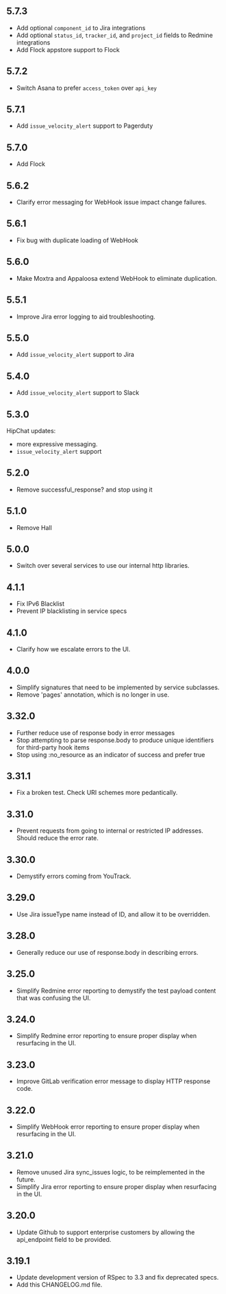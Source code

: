 5.7.3
-----
- Add optional `component_id` to Jira integrations
- Add optional `status_id`, `tracker_id`, and `project_id` fields to Redmine integrations
- Add Flock appstore support to Flock

5.7.2
-----
- Switch Asana to prefer `access_token` over `api_key`

5.7.1
-----
- Add `issue_velocity_alert` support to Pagerduty

5.7.0
-----
- Add Flock

5.6.2
-----
- Clarify error messaging for WebHook issue impact change failures.

5.6.1
-----
- Fix bug with duplicate loading of WebHook

5.6.0
-----
- Make Moxtra and Appaloosa extend WebHook to eliminate duplication.

5.5.1
-----
- Improve Jira error logging to aid troubleshooting.

5.5.0
-----
- Add `issue_velocity_alert` support to Jira

5.4.0
-----
- Add `issue_velocity_alert` support to Slack

5.3.0
-----
HipChat updates:
- more expressive messaging.
- `issue_velocity_alert` support

5.2.0
-----
- Remove successful_response? and stop using it

5.1.0
-----
- Remove Hall

5.0.0
-----
- Switch over several services to use our internal http libraries.

4.1.1
------
- Fix IPv6 Blacklist
- Prevent IP blacklisting in service specs

4.1.0
------
- Clarify how we escalate errors to the UI.

4.0.0
------
- Simplify signatures that need to be implemented by service subclasses.
- Remove 'pages' annotation, which is no longer in use.

3.32.0
------
- Further reduce use of response body in error messages
- Stop attempting to parse response.body to produce unique identifiers for third-party hook items
- Stop using :no_resource as an indicator of success and prefer true

3.31.1
------
- Fix a broken test. Check URI schemes more pedantically.

3.31.0
------
- Prevent requests from going to internal or restricted IP addresses. Should reduce the error rate.

3.30.0
------
- Demystify errors coming from YouTrack.

3.29.0
------
- Use Jira issueType name instead of ID, and allow it to be overridden.

3.28.0
------
- Generally reduce our use of response.body in describing errors.

3.25.0
------
- Simplify Redmine error reporting to demystify the test payload content that was confusing the UI.

3.24.0
------
- Simplify Redmine error reporting to ensure proper display when resurfacing in the UI.

3.23.0
------
- Improve GitLab verification error message to display HTTP response code.

3.22.0
------
- Simplify WebHook error reporting to ensure proper display when resurfacing in the UI.

3.21.0
------
- Remove unused Jira sync_issues logic, to be reimplemented in the future.
- Simplify Jira error reporting to ensure proper display when resurfacing in the UI.

3.20.0
-----
- Update Github to support enterprise customers by allowing the api_endpoint field to be provided.

3.19.1
-----
- Update development version of RSpec to 3.3 and fix deprecated specs.
- Add this CHANGELOG.md file.
